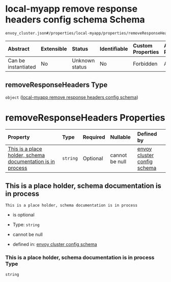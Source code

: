 # local-myapp remove response headers config schema Schema

```txt
envoy_cluster.json#/properties/local-myapp/properties/removeResponseHeaders
```



| Abstract            | Extensible | Status         | Identifiable | Custom Properties | Additional Properties | Access Restrictions | Defined In                                                                |
| :------------------ | :--------- | :------------- | :----------- | :---------------- | :-------------------- | :------------------ | :------------------------------------------------------------------------ |
| Can be instantiated | No         | Unknown status | No           | Forbidden         | Allowed               | none                | [envoy\_cluster.json\*](../out/envoy_cluster.json "open original schema") |

## removeResponseHeaders Type

`object` ([local-myapp remove response headers config schema](envoy_cluster-properties-local-myapp-config-schema-properties-local-myapp-remove-response-headers-config-schema.md))

# removeResponseHeaders Properties

| Property                                                                                                                 | Type     | Required | Nullable       | Defined by                                                                                                                                                                                                                                                                                                                                                                 |
| :----------------------------------------------------------------------------------------------------------------------- | :------- | :------- | :------------- | :------------------------------------------------------------------------------------------------------------------------------------------------------------------------------------------------------------------------------------------------------------------------------------------------------------------------------------------------------------------------- |
| [This is a place holder, schema documentation is in process](#this-is-a-place-holder-schema-documentation-is-in-process) | `string` | Optional | cannot be null | [envoy cluster config schema](envoy_cluster-properties-local-myapp-config-schema-properties-local-myapp-remove-response-headers-config-schema-properties-this-is-a-place-holder-schema-documentation-is-in-process.md "envoy_cluster.json#/properties/local-myapp/properties/removeResponseHeaders/properties/This is a place holder, schema documentation is in process") |

## This is a place holder, schema documentation is in process



`This is a place holder, schema documentation is in process`

* is optional

* Type: `string`

* cannot be null

* defined in: [envoy cluster config schema](envoy_cluster-properties-local-myapp-config-schema-properties-local-myapp-remove-response-headers-config-schema-properties-this-is-a-place-holder-schema-documentation-is-in-process.md "envoy_cluster.json#/properties/local-myapp/properties/removeResponseHeaders/properties/This is a place holder, schema documentation is in process")

### This is a place holder, schema documentation is in process Type

`string`
